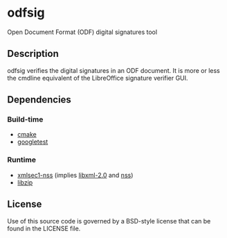 # odfsig
Open Document Format (ODF) digital signatures tool

## Description

odfsig verifies the digital signatures in an ODF document. It is more or less
the cmdline equivalent of the LibreOffice signature verifier GUI.

## Dependencies

### Build-time

- [cmake](https://cmake.org/)
- [googletest](https://github.com/google/googletest)

### Runtime

- [xmlsec1-nss](https://www.aleksey.com/xmlsec/) (implies
  [libxml-2.0](http://xmlsoft.org/) and
  [nss](https://developer.mozilla.org/en-US/docs/Mozilla/Projects/NSS))
- [libzip](https://libzip.org/)

## License

Use of this source code is governed by a BSD-style license that can be found in
the LICENSE file.
